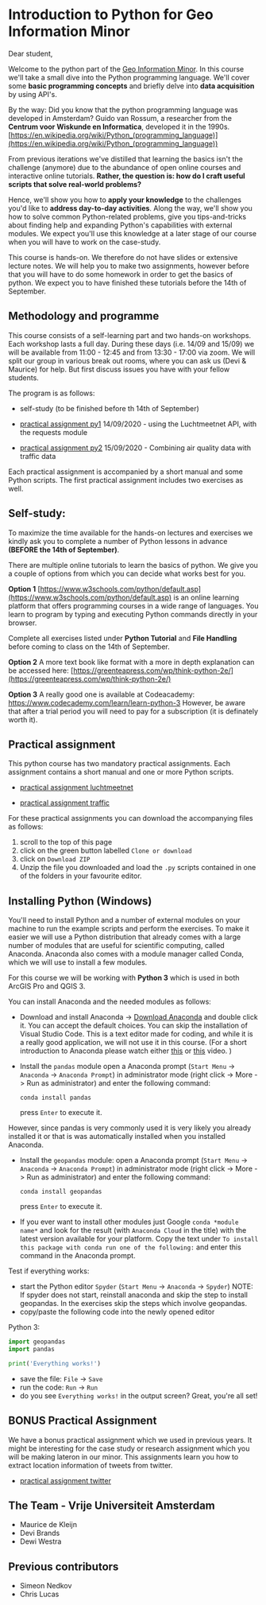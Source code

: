 # Introduction to Python for Geo Information Minor

Dear student,

Welcome to the python part of the [Geo Information Minor](www.nationalegiminor.nl). In this course we'll take a small dive into the Python programming language. We'll cover some **basic programming concepts** and briefly delve into **data acquisition** by using API's.

By the way: Did you know that the python programming language was developed in Amsterdam? Guido van Rossum, a researcher from the **Centrum voor Wiskunde en Informatica**, developed it in the 1990s. [https://en.wikipedia.org/wiki/Python_(programming_language)](https://en.wikipedia.org/wiki/Python_(programming_language))

From previous iterations we've distilled that learning the basics isn't the challenge (anymore) due to the abundance of open online courses and interactive online tutorials. **Rather, the question is: how do I craft useful scripts that solve real-world problems?**

Hence, we'll show you how to **apply your knowledge** to the challenges you'd like to **address day-to-day activities**. Along the way, we'll show you how to solve common Python-related problems, give you tips-and-tricks about finding help and expanding Python's capabilities with external modules. We expect you'll use this knowledge at a later stage of our course when you will have to work on the case-study. 

This course is hands-on. We therefore do not have slides or extensive lecture notes. We will help you to make two assignments, however before that you will have to do some homework in order to get the basics of python. We expect you to have finished these tutorials before the 14th of September. 

## Methodology and programme

This course consists of a self-learning part and two hands-on workshops. Each workshop lasts a full day. During these days (i.e. 14/09 and 15/09) we will be available from 11:00 - 12:45 and from 13:30 - 17:00 via zoom. We will split our group in various break out rooms, where you can ask us (Devi & Maurice) for help. But first discuss issues you have with your fellow students. 

The program is as follows:

-   self-study (to be finished before th 14th of September)

-   [practical assignment py1](https://github.com/SPINLab/GI_Minor_2020/tree/master/py1_LuchtmeetnetAPI) 14/09/2020 - using the Luchtmeetnet API, with the requests module
-   [practical assignment py2](https://github.com/SPINLab/GI_Minor_2020/tree/master/py2_Traffic) 15/09/2020 - Combining air quality data with traffic data

Each practical assignment is accompanied by a short manual and some Python scripts. The first practical assignment includes two exercises as well. 

## Self-study: 

To maximize the time available for the hands-on lectures and exercises we kindly ask you to complete a number of Python lessons in advance **(BEFORE the 14th of September)**.

There are multiple online tutorials to learn the basics of python. We give you a couple of options from which you can decide what works best for you. 

**Option 1**
[https://www.w3schools.com/python/default.asp](https://www.w3schools.com/python/default.asp) is an online learning platform that offers programming courses in a wide range of languages. You learn to program by typing and executing Python commands directly in your browser.

Complete all exercises listed under **Python Tutorial** and **File Handling** before coming to class on the 14th of September.

**Option 2**
A more text book like format with a more in depth explanation can be accessed here:
[https://greenteapress.com/wp/think-python-2e/](https://greenteapress.com/wp/think-python-2e/)

**Option 3**
A really good one is available at Codeacademy: https://www.codecademy.com/learn/learn-python-3 However, be aware that after a trial period you will need to pay for a subscription (it is definately worth it).

## Practical assignment

This python course has two mandatory practical assignments. Each assignment contains a short manual and one or more Python scripts.

-   [practical assignment luchtmeetnet](https://github.com/SPINLab/GI_Minor_2020/tree/master/py1_LuchtmeetnetAPI)

-   [practical assignment traffic](https://github.com/SPINLab/GI_Minor_2020/tree/master/py2_Traffic)

For these practical assignments you can download the accompanying files as follows:

1. scroll to the top of this page
2. click on the green button labelled `Clone or download`
3. click on `Download ZIP`
4. Unzip the file you downloaded and load the `.py` scripts contained in one of the folders in your favourite editor.

## Installing Python (Windows)

You'll need to install Python and a number of external modules on your machine to run the example scripts and perform the exercises. To make it easier we will use a Python distribution that already comes with a large number of modules that are useful for scientific computing, called Anaconda. Anaconda also comes with a module manager called Conda, which we will use to install a few modules.

For this course we will be working with **Python 3** which is used in both ArcGIS Pro and QGIS 3.

You can install Anaconda and the needed modules as follows:

-   Download and install Anaconda -> [Download Anaconda](https://www.anaconda.com/download/) and double click it. You can accept the default choices. You can skip the installation of Visual Studio Code. This is a text editor made for coding, and while it is a really good application, we will not use it in this course. (For a short introduction to Anaconda please watch either [this](https://www.youtube.com/watch?v=zYNRqVimU3Q) or [this](https://www.youtube.com/watch?v=ou65T_mC8Z8) video. )

-   Install the `pandas` module open a Anaconda prompt (`Start Menu` -> `Anaconda` -> `Anaconda Prompt`) in administrator mode (right click -> More -> Run as administrator) and enter the following command:

    `conda install pandas`

    press `Enter` to execute it.

However, since pandas is very commonly used it is very likely you already installed it or that is was automatically installed when you installed Anaconda.

-   Install the `geopandas` module: open a Anaconda prompt (`Start Menu` -> `Anaconda` -> `Anaconda Prompt`) in administrator mode (right click -> More -> Run as administrator) and enter the following command:

    `conda install geopandas`

    press `Enter` to execute it.

-   If you ever want to install other modules just Google `conda *module name*` and look for the result (with `Anaconda Cloud` in the title) with the latest version available for your platform. Copy the text under `To install this package with conda run one of the following:` and enter this command in the Anaconda prompt.

Test if everything works:

-   start the Python editor `Spyder` (`Start Menu` -> `Anaconda` -> `Spyder`) NOTE: If spyder does not start, reinstall anaconda and skip the step to install geopandas. In the exercises skip the steps which involve geopandas.
-   copy/paste the following code into the newly opened editor

Python 3:

```python
import geopandas
import pandas

print('Everything works!')
```

-   save the file: `File` -> `Save`
-   run the code: `Run` -> `Run`
-   do you see `Everything works!` in the output screen? Great, you're all set!

## BONUS Practical Assignment
We have a bonus practical assignment which we used in previous years. It might be interesting for the case study or research assignment which you will be making lateron in our minor. This assignments learn you how to extract location information of tweets from twitter.
-   [practical assignment twitter](https://github.com/SPINLab/GI_Minor_2020/tree/master/py3_TwitterAPI)


## The Team - Vrije Universiteit Amsterdam
-   Maurice de Kleijn
-	Devi Brands
-	Dewi Westra

## Previous contributors
-   Simeon Nedkov
-   Chris Lucas
